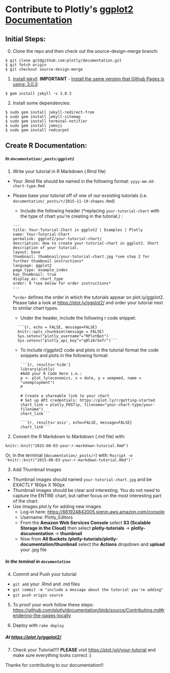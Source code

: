 # Contribute to Plotly's [ggplot2 Documentation](https://plot.ly/ggplot2/)
## Initial Steps:
0. Clone the repo and then check out the source-design-merge branch:

  ```
  $ git clone git@github.com:plotly/documentation.git
  $ git fetch origin
  $ git checkout source-design-merge
  ```
1. [Install jekyll](http://jekyllrb.com/docs/installation/). <b>IMPORTANT</b> - [Install the same version that Github Pages is using: 3.0.3](https://pages.github.com/versions/):

  ```
  $ gem install jekyll -v 3.0.3
  ```
2. Install some dependencies:

  ```
  $ sudo gem install jekyll-redirect-from
  $ sudo gem install jekyll-sitemap
  $ sudo gem install terminal-notifier
  $ sudo gem install jemoji
  $ sudo gem install redcarpet
  ```

## Create R Documentation:
##### In `documentation/_posts/ggplot2`
1. Write your tutorial in R Markdown (.Rmd file)
  - Your .Rmd file should be named in the following format: `yyyy-mm-dd-chart-type.Rmd`
  - Please base your tutorial off of one of our exsisting tutorials (i.e. `documentation/_posts/r/2015-11-19-shapes.Rmd`)
      - Include the following header (*replacing `your-tutorial-chart` with the type of chart you're creating in the tutorial.) :
      ```
      ---
      title: Your-Tutorial-Chart in ggplot2 | Examples | Plotly
      name: Your-Tutorial-Chart
      permalink: ggplot2/your-tutorial-chart/
      description: How to create your-tutorial-chart in ggplot2. Short description of your tutorial.
      layout: base
      thumbnail: thumbnail/your-tutorial-chart.jpg *see step 2 for further thumbnail instructions*
      language: ggplot2
      page_type: example_index
      has_thumbnail: true
      display_as: chart_type
      order: 9 *see below for order instructions*
      ---
      ```
      *`order` defines the order in which the tutorials appear on plot.ly/ggplot2. Please take a look at https://plot.ly/ggplot2/ and order your tutorial next to similar chart types.
      - Under the header, include the following r code snippet:
      ```
        ```{r, echo = FALSE, message=FALSE}
        knitr::opts_chunk$set(message = FALSE)
        Sys.setenv("plotly_username"="RPlotBot")
        Sys.setenv("plotly_api_key"="q0lz6r5efr")``` 
      ```

      
    - To include r/ggplot2 code and plots in the tutorial format the code snippets and plots in the following format:
      
      ```
      ```{r, results='hide'}
      library(plotly)
      #Add your R Code Here i.e.:
      p <- plot_ly(economics, x = date, y = uempmed, name = "unemployment")
      P 
      
      # Create a shareable link to your chart
      # Set up API credentials: https://plot.ly/r/getting-started
      chart_link = plotly_POST(p, filename="your-chart-type/your-filename")
      chart_link```
      ```
      ```
      ```{r, results='asis', echo=FALSE, message=FALSE}
      chart_link```
      ```

2. Convert the R Markdown to Markdown (.md file) with:

  `knitr::knit("2015-08-03-your-r-markdown-tutorial.Rmd")`
  
  Or, in the terminal (`documentation/_posts/r`) with: 
  `Rscript -e 'knitr::knit("2015-08-03-your-r-markdown-tutorial.Rmd")'`
  
3. Add Thumbnail Images
  - Thumbnail images should named `your-tutorial-chart.jpg` and be *EXACTLY* 160px X 160px
  - Thumbnail images should be clear and interesting. You do not need to capture the ENTIRE chart, but rather focus on the most interesting part of the chart. 
  - Use images.plot.ly for adding new images. 
    - Log-in here: https://661924842005.signin.aws.amazon.com/console
    - Username: Plotly_Editors
    - From the <b>Amazon Web Services Console</b> select <b>S3 (Scalable Storage in the Cloud)</b> then select <b>plotly-tutorials</b> -> <b>plotly-documentation</b> -> <b>thumbnail</b>
    - Now from <b>All Buckets /plotly-tutorials/plotly-documentation/thumbnail</b> select the <b>Actions</b> dropdown and <b>upload</b> your .jpg file
    
##### In the teminal in `documentation`
4. Commit and Push your tutorial
  - `git add` your .Rmd and .md files
  - `git commit -m "include a message about the tutorial you're adding"`
  - `git push origin source`

5. To proof your work follow these steps: https://github.com/plotly/documentation/blob/source/Contributing.md#rendering-the-pages-locally 

6. Deploy with `rake deploy`

##### At https://plot.ly/ggplot2/
7. Check your Tutorial!!!! 
  <b>PLEASE</b> visit https://plot.ly/r/your-tutorial and make sure everything looks correct :)

Thanks for contributing to our documentation!!
